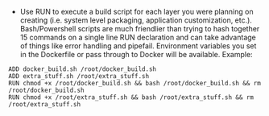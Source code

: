 - Use RUN to execute a build script for each layer you were planning on creating (i.e. system level packaging, application customization, etc.). Bash/Powershell scripts are much friendlier than trying to hash together 15 commands on a single line RUN declaration and can take advantage of things like error handling and pipefail. Environment variables you set in the Dockerfile or pass through to Docker will be available. Example:
```
ADD docker_build.sh /root/docker_build.sh
ADD extra_stuff.sh /root/extra_stuff.sh
RUN chmod +x /root/docker_build.sh && bash /root/docker_build.sh && rm /root/docker_build.sh
RUN chmod +x /root/extra_stuff.sh && bash /root/extra_stuff.sh && rm /root/extra_stuff.sh
```
